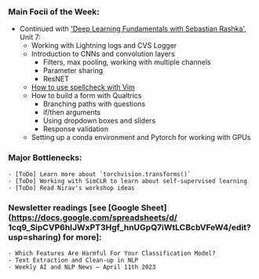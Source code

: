 ### Main Focii of the Week:
- Continued with ['Deep Learning Fundamentals with Sebastian Rashka'](https://github.com/~_fundamentals), Unit 7:
    - Working with Lightning logs and CVS Logger
    - Introduction to CNNs and convolution layers
        - Filters, max pooling, working with multiple channels
        - Parameter sharing
        - ResNET
    - [How to use spellcheck with Vim](https://www.linux.com/training-tutorials/using-spell-checking-vim/)
    - How to build a form with Qualtrics
        - Branching paths with questions
        - if/then arguments
        - Using dropdown boxes and sliders
        - Response validation
    - Setting up a conda environment and Pytorch for working with GPUs
### Major Bottlenecks:
    - [ToDo] Learn more about `torchvision.transforms()`
    - [ToDo] Working with SimCLR to learn about self-supervised learning
    - [ToDo] Read Nirav's workshop ideas
### Newsletter readings [see [Google Sheet](https://docs.google.com/spreadsheets/d/ 1cq9_SipCVP6hIJWxPT3Hgf_hnUGpQ7iWtLCBcbVFeW4/edit?usp=sharing) for more]:
    - Which Features Are Harmful For Your Classification Model?
    - Text Extraction and Clean-up in NLP
    - Weekly AI and NLP News — April 11th 2023

